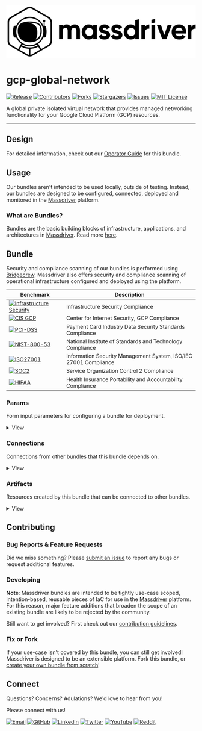 [![Massdriver][logo]][website]

# gcp-global-network

[![Release][release_shield]][release_url]
[![Contributors][contributors_shield]][contributors_url]
[![Forks][forks_shield]][forks_url]
[![Stargazers][stars_shield]][stars_url]
[![Issues][issues_shield]][issues_url]
[![MIT License][license_shield]][license_url]


A global private isolated virtual network that provides managed networking functionality for your Google Cloud Platform (GCP) resources.


---

## Design

For detailed information, check out our [Operator Guide](operator.mdx) for this bundle.

## Usage

Our bundles aren't intended to be used locally, outside of testing. Instead, our bundles are designed to be configured, connected, deployed and monitored in the [Massdriver][website] platform.

### What are Bundles?

Bundles are the basic building blocks of infrastructure, applications, and architectures in [Massdriver][website]. Read more [here](https://docs.massdriver.cloud/concepts/bundles).

## Bundle


<!-- COMPLIANCE:START -->

Security and compliance scanning of our bundles is performed using [Bridgecrew](https://www.bridgecrew.cloud/). Massdriver also offers security and compliance scanning of operational infrastructure configured and deployed using the platform.

| Benchmark | Description |
|--------|---------------|
| [![Infrastructure Security](https://www.bridgecrew.cloud/badges/github/massdriver-cloud/gcp-global-network/general)](https://www.bridgecrew.cloud/link/badge?vcs=github&fullRepo=massdriver-cloud%2Fgcp-global-network&benchmark=INFRASTRUCTURE+SECURITY) | Infrastructure Security Compliance |
| [![CIS GCP](https://www.bridgecrew.cloud/badges/github/massdriver-cloud/gcp-global-network/cis_gcp)](https://www.bridgecrew.cloud/link/badge?vcs=github&fullRepo=massdriver-cloud%2Fgcp-global-network&benchmark=CIS+GCP+V1.1) | Center for Internet Security, GCP Compliance |
| [![PCI-DSS](https://www.bridgecrew.cloud/badges/github/massdriver-cloud/gcp-global-network/pci)](https://www.bridgecrew.cloud/link/badge?vcs=github&fullRepo=massdriver-cloud%2Fgcp-global-network&benchmark=PCI-DSS+V3.2) | Payment Card Industry Data Security Standards Compliance |
| [![NIST-800-53](https://www.bridgecrew.cloud/badges/github/massdriver-cloud/gcp-global-network/nist)](https://www.bridgecrew.cloud/link/badge?vcs=github&fullRepo=massdriver-cloud%2Fgcp-global-network&benchmark=NIST-800-53) | National Institute of Standards and Technology Compliance |
| [![ISO27001](https://www.bridgecrew.cloud/badges/github/massdriver-cloud/gcp-global-network/iso)](https://www.bridgecrew.cloud/link/badge?vcs=github&fullRepo=massdriver-cloud%2Fgcp-global-network&benchmark=ISO27001) | Information Security Management System, ISO/IEC 27001 Compliance |
| [![SOC2](https://www.bridgecrew.cloud/badges/github/massdriver-cloud/gcp-global-network/soc2)](https://www.bridgecrew.cloud/link/badge?vcs=github&fullRepo=massdriver-cloud%2Fgcp-global-network&benchmark=SOC2)| Service Organization Control 2 Compliance |
| [![HIPAA](https://www.bridgecrew.cloud/badges/github/massdriver-cloud/gcp-global-network/hipaa)](https://www.bridgecrew.cloud/link/badge?vcs=github&fullRepo=massdriver-cloud%2Fgcp-global-network&benchmark=HIPAA) | Health Insurance Portability and Accountability Compliance |

<!-- COMPLIANCE:END -->

### Params

Form input parameters for configuring a bundle for deployment.

<details>
<summary>View</summary>

<!-- PARAMS:START -->
## Properties

- **`private_service_connect_ip`** *(string)*: Internal IP address to use for accessing Google APIs, such as CloudFunctions, GCR or Cloud Storage, privately instead of over the internet via public IPs. This IP cannot conflict with any existing subnets or peered networks. More info: https://cloud.google.com/vpc/docs/configure-private-service-connect-apis. Default: `10.127.255.255`.

  Examples:
  ```json
  "0.0.0.0"
  ```

  ```json
  "8.8.8.8"
  ```

  ```json
  "127.0.0.1"
  ```

- **`private_services_access_cidr`** *(string)*: CIDR range to deploy GCP services to. This range cannot be used for any other purpose and cannot conflict with existing subnets or peered networks. This range is used by Google to deploy services like MemoryStore and CloudSQL without requiring individual peering connections per instance. More info: https://cloud.google.com/vpc/docs/private-services-access. Default: `10.127.0.0/17`.

  Examples:
  ```json
  "10.100.0.0/16"
  ```

  ```json
  "192.24.12.0/22"
  ```

## Examples

  ```json
  {
      "__name": "Private",
      "private_service_connect_ip": "10.127.255.255",
      "private_services_access_cidr": "10.127.0.0/17"
  }
  ```

<!-- PARAMS:END -->

</details>

### Connections

Connections from other bundles that this bundle depends on.

<details>
<summary>View</summary>

<!-- CONNECTIONS:START -->
## Properties

- **`gcp_authentication`** *(object)*: GCP Service Account. Cannot contain additional properties.
  - **`data`** *(object)*
    - **`auth_provider_x509_cert_url`** *(string)*: Auth Provider x509 Certificate URL. Default: `https://www.googleapis.com/oauth2/v1/certs`.

      Examples:
      ```json
      "https://example.com/some/path"
      ```

      ```json
      "https://massdriver.cloud"
      ```

    - **`auth_uri`** *(string)*: Auth URI. Default: `https://accounts.google.com/o/oauth2/auth`.

      Examples:
      ```json
      "https://example.com/some/path"
      ```

      ```json
      "https://massdriver.cloud"
      ```

    - **`client_email`** *(string)*: Service Account Email.

      Examples:
      ```json
      "jimmy@massdriver.cloud"
      ```

      ```json
      "service-account-y@gmail.com"
      ```

    - **`client_id`** *(string)*: .
    - **`client_x509_cert_url`** *(string)*: Client x509 Certificate URL.

      Examples:
      ```json
      "https://example.com/some/path"
      ```

      ```json
      "https://massdriver.cloud"
      ```

    - **`private_key`** *(string)*: .
    - **`private_key_id`** *(string)*: .
    - **`project_id`** *(string)*: .
    - **`token_uri`** *(string)*: Token URI. Default: `https://oauth2.googleapis.com/token`.

      Examples:
      ```json
      "https://example.com/some/path"
      ```

      ```json
      "https://massdriver.cloud"
      ```

    - **`type`** *(string)*: . Default: `service_account`.
  - **`specs`** *(object)*
    - **`gcp`** *(object)*: .
      - **`project`** *(string)*
      - **`region`** *(string)*: GCP region. Must be one of: `['us-east1', 'us-east4', 'us-west1', 'us-west2', 'us-west3', 'us-west4', 'us-central1']`.

        Examples:
        ```json
        "us-west2"
        ```

      - **`resource`** *(string)*
      - **`service`** *(string)*
      - **`zone`** *(string)*: GCP Zone.

        Examples:
<!-- CONNECTIONS:END -->

</details>

### Artifacts

Resources created by this bundle that can be connected to other bundles.

<details>
<summary>View</summary>

<!-- ARTIFACTS:START -->
## Properties

- **`network`** *(object)*: . Cannot contain additional properties.
  - **`data`** *(object)*
    - **`grn`** *(string)*: GCP Resource Name (GRN).

      Examples:
      ```json
      "projects/my-project/global/networks/my-global-network"
      ```

      ```json
      "projects/my-project/regions/us-west2/subnetworks/my-subnetwork"
      ```

      ```json
      "projects/my-project/topics/my-pubsub-topic"
      ```

      ```json
      "projects/my-project/subscriptions/my-pubsub-subscription"
      ```

      ```json
      "projects/my-project/locations/us-west2/instances/my-redis-instance"
      ```

      ```json
      "projects/my-project/locations/us-west2/clusters/my-gke-cluster"
      ```

    - **`private_service_connect_ip`** *(string)*: IP address of the Private Service Connect endpoint.
    - **`private_services_access`** *(object)*
      - **`cidr`** *(string)*: CIDR range of the Private Services Access block.

        Examples:
        ```json
        "10.100.0.0/16"
        ```

        ```json
        "192.24.12.0/22"
        ```

      - **`name`** *(string)*: Name of the Private Services Access block.
  - **`specs`** *(object)*
    - **`gcp`** *(object)*: .
      - **`project`** *(string)*
      - **`region`** *(string)*: GCP region. Must be one of: `['us-east1', 'us-east4', 'us-west1', 'us-west2', 'us-west3', 'us-west4', 'us-central1']`.

        Examples:
        ```json
        "us-west2"
        ```

      - **`resource`** *(string)*
      - **`service`** *(string)*
      - **`zone`** *(string)*: GCP Zone.

        Examples:
<!-- ARTIFACTS:END -->

</details>

## Contributing

<!-- CONTRIBUTING:START -->

### Bug Reports & Feature Requests

Did we miss something? Please [submit an issue](https://github.com/massdriver-cloud/gcp-global-network/issues) to report any bugs or request additional features.

### Developing

**Note**: Massdriver bundles are intended to be tightly use-case scoped, intention-based, reusable pieces of IaC for use in the [Massdriver][website] platform. For this reason, major feature additions that broaden the scope of an existing bundle are likely to be rejected by the community.

Still want to get involved? First check out our [contribution guidelines](https://docs.massdriver.cloud/bundles/contributing).

### Fix or Fork

If your use-case isn't covered by this bundle, you can still get involved! Massdriver is designed to be an extensible platform. Fork this bundle, or [create your own bundle from scratch](https://docs.massdriver.cloud/bundles/development)!

<!-- CONTRIBUTING:END -->

## Connect

<!-- CONNECT:START -->

Questions? Concerns? Adulations? We'd love to hear from you!

Please connect with us!

[![Email][email_shield]][email_url]
[![GitHub][github_shield]][github_url]
[![LinkedIn][linkedin_shield]][linkedin_url]
[![Twitter][twitter_shield]][twitter_url]
[![YouTube][youtube_shield]][youtube_url]
[![Reddit][reddit_shield]][reddit_url]

<!-- markdownlint-disable -->

[logo]: https://raw.githubusercontent.com/massdriver-cloud/docs/main/static/img/logo-with-logotype-horizontal-400x110.svg
[docs]: https://docs.massdriver.cloud/?utm_source=github&utm_medium=readme&utm_campaign=gcp-global-network&utm_content=docs
[website]: https://www.massdriver.cloud/?utm_source=github&utm_medium=readme&utm_campaign=gcp-global-network&utm_content=website
[github]: https://github.com/massdriver-cloud?utm_source=github&utm_medium=readme&utm_campaign=gcp-global-network&utm_content=github
[slack]: https://massdriverworkspace.slack.com/?utm_source=github&utm_medium=readme&utm_campaign=gcp-global-network&utm_content=slack
[linkedin]: https://www.linkedin.com/company/massdriver/?utm_source=github&utm_medium=readme&utm_campaign=gcp-global-network&utm_content=linkedin



[contributors_shield]: https://img.shields.io/github/contributors/massdriver-cloud/gcp-global-network.svg?style=for-the-badge
[contributors_url]: https://github.com/massdriver-cloud/gcp-global-network/graphs/contributors
[forks_shield]: https://img.shields.io/github/forks/massdriver-cloud/gcp-global-network.svg?style=for-the-badge
[forks_url]: https://github.com/massdriver-cloud/gcp-global-network/network/members
[stars_shield]: https://img.shields.io/github/stars/massdriver-cloud/gcp-global-network.svg?style=for-the-badge
[stars_url]: https://github.com/massdriver-cloud/gcp-global-network/stargazers
[issues_shield]: https://img.shields.io/github/issues/massdriver-cloud/gcp-global-network.svg?style=for-the-badge
[issues_url]: https://github.com/massdriver-cloud/gcp-global-network/issues
[release_url]: https://github.com/massdriver-cloud/gcp-global-network/releases/latest
[release_shield]: https://img.shields.io/github/release/massdriver-cloud/gcp-global-network.svg?style=for-the-badge
[license_shield]: https://img.shields.io/github/license/massdriver-cloud/gcp-global-network.svg?style=for-the-badge
[license_url]: https://github.com/massdriver-cloud/gcp-global-network/blob/main/LICENSE


[email_url]: mailto:support@massdriver.cloud
[email_shield]: https://img.shields.io/badge/email-Massdriver-black.svg?style=for-the-badge&logo=mail.ru&color=000000
[github_url]: mailto:support@massdriver.cloud
[github_shield]: https://img.shields.io/badge/follow-Github-black.svg?style=for-the-badge&logo=github&color=181717
[linkedin_url]: https://linkedin.com/in/massdriver-cloud
[linkedin_shield]: https://img.shields.io/badge/follow-LinkedIn-black.svg?style=for-the-badge&logo=linkedin&color=0A66C2
[twitter_url]: https://twitter.com/massdriver?utm_source=github&utm_medium=readme&utm_campaign=gcp-global-network&utm_content=twitter
[twitter_shield]: https://img.shields.io/badge/follow-Twitter-black.svg?style=for-the-badge&logo=twitter&color=1DA1F2
[discourse_url]: https://community.massdriver.cloud?utm_source=github&utm_medium=readme&utm_campaign=gcp-global-network&utm_content=discourse
[discourse_shield]: https://img.shields.io/badge/join-Discourse-black.svg?style=for-the-badge&logo=discourse&color=000000
[youtube_url]: https://www.youtube.com/channel/UCfj8P7MJcdlem2DJpvymtaQ
[youtube_shield]: https://img.shields.io/badge/subscribe-Youtube-black.svg?style=for-the-badge&logo=youtube&color=FF0000
[reddit_url]: https://www.reddit.com/r/massdriver
[reddit_shield]: https://img.shields.io/badge/subscribe-Reddit-black.svg?style=for-the-badge&logo=reddit&color=FF4500

<!-- markdownlint-restore -->

<!-- CONNECT:END -->
